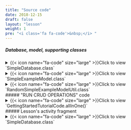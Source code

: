 ```yaml
---
title: "Source code"
date: 2018-12-15
draft: false
layout: "lesson"
weight: 1
pre: "<i class='fa fa-code'>&nbsp;</i> "
---
```

##### Database, model, supporting classes
<details> 
  <summary>{{< icon name="fa-code" size="large" >}}Click to view `SimpleDatabase.class`</summary>
{{< highlight java "linenos=inline, linenostart=1">}}
package net.akaish.kittyormdemo.sqlite.introductiondb;

import android.content.Context;

import net.akaish.kitty.orm.KittyDatabase;
import net.akaish.kitty.orm.annotations.KITTY_DATABASE;

/**
 * Created by akaish on 09.08.18.
 */
@KITTY_DATABASE(
        isLoggingOn = true,
        isProductionOn = false,
        domainPackageNames = {"net.akaish.kittyormdemo.sqlite.introductiondb"}
)
public class SimpleDatabase extends KittyDatabase {
    /**
     * KittyORM main database class that represents bootstrap and holder for all related with database
     * components.
     * <br> See {@link KittyDatabase#KittyDatabase(Context, String)} for more info.
     *
     * @param ctx
     */
    public SimpleDatabase(Context ctx) {
        super(ctx);
    }
}
{{< /highlight >}}
</details>

<details> 
  <summary>{{< icon name="fa-code" size="large" >}}Click to view `SimpleExampleModel.class`</summary>
{{< highlight java "linenos=inline, linenostart=1">}}
package net.akaish.kittyormdemo.sqlite.introductiondb;

import net.akaish.kitty.orm.KittyModel;
import net.akaish.kitty.orm.annotations.column.KITTY_COLUMN;
import net.akaish.kitty.orm.annotations.table.KITTY_TABLE;

@KITTY_TABLE
public class SimpleExampleModel extends KittyModel {
    public SimpleExampleModel() {
        super();
    }

    @KITTY_COLUMN(
            isIPK = true,
            columnOrder = 0
    )
    public Long id;

    @KITTY_COLUMN(columnOrder = 1)
    public int randomInteger;

    @KITTY_COLUMN(columnOrder = 2)
    public String firstName;

    @Override
    public String toString() {
        StringBuilder sb = new StringBuilder(64);
        return sb.append("[ rowid = ")
                    .append(getRowID())
                    .append(" ; id = ")
                    .append(id)
                    .append(" ; randomInteger = ")
                    .append(randomInteger)
                    .append(" ; firstName = ")
                    .append(firstName)
                    .append(" ]")
                    .toString();
    }
}

{{< /highlight >}}
</details>

<details> 
  <summary>{{< icon name="fa-code" size="large" >}}Click to view `RandomSimpleExampleModelUtil.class`</summary>
{{< highlight java "linenos=inline, linenostart=1">}}
package net.akaish.kittyormdemo.sqlite.introductiondb.util;

import net.akaish.kittyormdemo.sqlite.introductiondb.SimpleExampleModel;

import java.util.Random;

/**
 * Created by akaish on 21.08.18.
 */

public class RandomSimpleExampleModelUtil {

    private static String NAMES[] = new String[] {"Adam", "Ada", "Joseph", "Michel", "Mickie", "Boris", "Denis", "Denise", "Alexander", "Irina"};

    public static SimpleExampleModel randomSEModel() {
        SimpleExampleModel m = new SimpleExampleModel();
        Random rnd = new Random();
        m.randomInteger = rnd.nextInt(1000);
        m.firstName = NAMES[rnd.nextInt(10)];
        return m;
    }
}
{{< /highlight >}}
</details>
##### "RUN CRUD OPERATIONS" code
<details> 
  <summary>{{< icon name="fa-code" size="large" >}}Click to view `GettingStartedTutorialCode.allInOne()`</summary>
{{< highlight java "linenos=inline, linenostart=1">}}
// Creating new instance of SimpleDatabase
SimpleDatabase simpleDatabase = new SimpleDatabase(ctx);

KittyMapper mapper = simpleDatabase.getMapper(SimpleExampleModel.class);

// Counting records in db table and deleting them if table not empty
if(mapper.countAll() > 0)
    mapper.deleteAll();

// Insert new model example
// Creating and setting three new models
SimpleExampleModel alex = new SimpleExampleModel();

alex.randomInteger = 545141;
alex.firstName = "Alex";

SimpleExampleModel marina = new SimpleExampleModel();

marina.randomInteger = 228;
marina.firstName = "Marina";

SimpleExampleModel marina2 = new SimpleExampleModel();

marina2.randomInteger = 445555;
marina2.firstName = "Marina";

// Saving those models
// Saving model with mapper.save(M model)
mapper.save(alex);
mapper.save(marina2);

// Saving model with mapper.insert(M model)
// Better to use insert(M model) for new DB records cause it is little bit faster
long marinaRowid = mapper.insert(marina);


// Finding existing records in DB and mapping them to entities

// find with condition
SQLiteConditionBuilder builder = new SQLiteConditionBuilder();
builder.addField("first_name")
    .addSQLOperator(SQLiteOperator.EQUAL)
    .addValue("Marina");
List<SimpleExampleModel> marinas = mapper.findWhere(builder.build());

// find with RowID
SimpleExampleModel marinaFromTableRowid = mapper.findByRowID(marinaRowid);

// find with IPK
SimpleExampleModel marinaFromTableIPK = mapper.findByIPK(marinaFromTableRowid.id);

findOperationId++;
// find with KittyPrimaryKey
KittyPrimaryKey pk = new KittyPrimaryKeyBuilder()
    .addKeyColumnValue("id", marinaFromTableRowid.id.toString())
    .build();
SimpleExampleModel marinaFromTableKPK = mapper.findByPK(pk);

// Generating and inserting list of 10 random models
List<SimpleExampleModel> randomModels = new LinkedList<>();
for(int i = 0; i < 10; i++)
    randomModels.add(RandomSimpleExampleModelUtil.randomSEModel());
    mapper.save(randomModels);

// Deleting some models
// Deleting by entity, make sure that entity has RowID\IPK\PK set
SQLiteCondition alexCondition = new SQLiteConditionBuilder()
    .addField("first_name")
    .addSQLOperator(SQLiteOperator.EQUAL)
    .addValue("Alex")
    .build();
SimpleExampleModel alexToDelete = mapper.findFirst(alexCondition);
mapper.delete(alexToDelete);

// Deleting with condition
SQLiteCondition marina445555Condition = new SQLiteConditionBuilder()
    .addField("random_integer")
    .addSQLOperator(SQLiteOperator.EQUAL)
    .addValue(marina2.randomInteger)
    .build();
mapper.deleteByWhere(marina445555Condition);

// Updating models
// updating current model
// if model has RowId or IPK or PrimaryKey values set (3-rd is slowest) just
SimpleExampleModel newMarina = marinaFromTableIPK.clone(SimpleExampleModel.class);
newMarina.randomInteger = 1337;
if(mapper.update(newMarina) > 0) {
    SimpleExampleModel marinaFromTableIPK2 = mapper.findByIPK(marinaFromTableRowid.id);
}

// another option is updating with generating query
SimpleExampleModel updateMarina = new SimpleExampleModel();
updateMarina.randomInteger = 121212;
builder = new SQLiteConditionBuilder();
builder.addField("first_name")
    .addSQLOperator(SQLiteOperator.EQUAL)
    .addValue("Marina");
if(mapper.update(updateMarina, builder.build(), new String[]{"randomInteger"}, CVUtils.INCLUDE_ONLY_SELECTED_FIELDS) > 0) {
    // find with IPK
    SimpleExampleModel marinaFromTableIPK2 = mapper.findByIPK(marinaFromTableRowid.id);
}

// bulk operations in TX mode
LinkedList<SimpleExampleModel> randModels = new LinkedList<>();
for(int i = 0; i < 10; i++)
    randModels.add(RandomSimpleExampleModelUtil.randomSEModel());
mapper.saveInTransaction(randModels);

// closing mapper
mapper.close();
{{< /highlight >}}
</details>
##### Lesson's activity fragment
<details> 
  <summary>{{< icon name="fa-code" size="large" >}}Click to view `SimpleDatabase.class`</summary>
{{< highlight java "linenos=inline, linenostart=1">}}
package net.akaish.kittyormdemo.lessons.one;

import android.os.Bundle;
import android.view.LayoutInflater;
import android.view.MotionEvent;
import android.view.View;
import android.view.ViewGroup;
import android.widget.Button;
import android.widget.ListView;
import android.widget.TextView;

import net.akaish.kitty.orm.CVUtils;
import net.akaish.kitty.orm.KittyMapper;
import net.akaish.kitty.orm.pkey.KittyPrimaryKey;
import net.akaish.kitty.orm.pkey.KittyPrimaryKeyBuilder;
import net.akaish.kitty.orm.query.condtitions.SQLiteCondition;
import net.akaish.kitty.orm.query.condtitions.SQLiteConditionBuilder;
import net.akaish.kitty.orm.query.condtitions.SQLiteOperator;
import net.akaish.kitty.orm.util.KittyLog;
import net.akaish.kittyormdemo.LessonDetailActivity;
import net.akaish.kittyormdemo.R;
import net.akaish.kittyormdemo.lessons.BasicArrayAdapter;
import net.akaish.kittyormdemo.lessons.LessonBaseFragment;
import net.akaish.kittyormdemo.sqlite.introductiondb.SimpleDatabase;
import net.akaish.kittyormdemo.sqlite.introductiondb.SimpleExampleModel;
import net.akaish.kittyormdemo.sqlite.introductiondb.util.RandomSimpleExampleModelUtil;

import java.util.Iterator;
import java.util.LinkedList;
import java.util.List;

import static java.text.MessageFormat.format;

/**
 * Created by akaish on 21.08.18.
 */

public class Lesson1Tab2GettingStarted extends LessonBaseFragment {

    private static final String tutorialPageName = "l1t2";
    private static final String tutorialSchemaLocation = "l1_schema";
    private static final String tutorialSourceCodeLocation = "l1_code";

    private ListView actionsLW;
    private Button goButton;

    private ListView expandedLW;
    private TextView expandedText;
    private String expandedTextPattern;

    public Lesson1Tab2GettingStarted() {}

    @Override
    public View onCreateView(LayoutInflater inflater, ViewGroup container, Bundle savedInstanceState) {
        View rootView = inflater.inflate(R.layout.lesson1_tab2_getting_started, container, false);
        actionsLW = rootView.findViewById(R.id.l1_t2_actions);
        goButton = rootView.findViewById(R.id.l1_t2_go_button);
        goButton.setOnClickListener(new View.OnClickListener() {
            @Override
            public void onClick(View v) {
                go();
            }
        });
        expandedLW = rootView.findViewById(R.id._l1_t2_expanded_panel_list);
        expandedText = rootView.findViewById(R.id._l1_t2_expanded_panel_text);
        expandedTextPattern = getString(R.string._l1_t2_expanded_text_pattern);
        rootView.findViewById(R.id.l1_t2_clear_button).setOnClickListener(new View.OnClickListener() {
            @Override
            public void onClick(View v) {
                clear();
            }
        });
        return rootView;
    }

    @Override
    public void onResume() {
        super.onResume();
        updateExpandPanelList();
    }

    void clear() {
        SimpleDatabase simpleDatabase = new SimpleDatabase(getContext());
        KittyMapper mapper = simpleDatabase.getMapper(SimpleExampleModel.class);
        if(actionsLW != null) {
            actionsLW.setAdapter(new BasicArrayAdapter(getContext(), new LinkedList<String>()));
            actionsLW.setOnTouchListener(new View.OnTouchListener() {

                // Setting on Touch Listener for handling the touch inside ScrollView
                @Override
                public boolean onTouch(View v, MotionEvent event) {
                    // Disallow the touch request for parent scroll on touch of child view
                    v.getParent().requestDisallowInterceptTouchEvent(true);
                    return false;
                }
            });
            addActionListItem(format(getString(R.string._l1_t2_count), mapper.countAll()));
            addActionListItem(format(getString(R.string._l1_t2_clear), mapper.deleteAll()));
            updateExpandPanelList();
        }
        mapper.close();
    }

    void go() {
        if(actionsLW != null) {
            actionsLW.setAdapter(new BasicArrayAdapter(getContext(), new LinkedList<String>()));
            actionsLW.setOnTouchListener(new View.OnTouchListener() {

                // Setting on Touch Listener for handling the touch inside ScrollView
                @Override
                public boolean onTouch(View v, MotionEvent event) {
                    // Disallow the touch request for parent scroll on touch of child view
                    v.getParent().requestDisallowInterceptTouchEvent(true);
                    return false;
                }
            });

            // Creating new instance of SimpleDatabase
            SimpleDatabase simpleDatabase = new SimpleDatabase(getContext());

            // Printing generated by KittyORM schema create and drop scripts
            simpleDatabase.printPregeneratedCreateSchemaToLog("KITTY_ORM_DEMO_L1T2");
            simpleDatabase.printPregeneratedDropSchemaToLog("KITTY_ORM_DEMO_L1T2");

            // Printing registry to log (e.g. collection of KittyModels->KittyMappers that would be used)
            simpleDatabase.printRegistryToLog(KittyLog.LOG_LEVEL.E);
            KittyMapper mapper = simpleDatabase.getMapper(SimpleExampleModel.class);

            // Counting records in db table and deleting them if table not empty
            if(mapper.countAll() > 0)
                mapper.deleteAll();

            // Insert new model example
            // Creating and setting three new models
            SimpleExampleModel alex = new SimpleExampleModel();

            alex.randomInteger = 545141;
            alex.firstName = "Alex";

            SimpleExampleModel marina = new SimpleExampleModel();

            marina.randomInteger = 228;
            marina.firstName = "Marina";

            SimpleExampleModel marina2 = new SimpleExampleModel();

            marina2.randomInteger = 445555;
            marina2.firstName = "Marina";

            addActionListItem(format(getString(R.string._l1_t2_inserting), alex));
            addActionListItem(format(getString(R.string._l1_t2_inserting), marina));
            addActionListItem(format(getString(R.string._l1_t2_inserting), marina2));

            // Saving those models
            // Saving model with mapper.save(M model)
            mapper.save(alex);
            mapper.save(marina2);

            // Saving model with mapper.insert(M model)
            // Better to use insert(M model) for new DB records cause it is little bit faster
            long marinaRowid = mapper.insert(marina);


            addActionListItem(format(getString(R.string._l1_t2_inserted), alex));
            addActionListItem(format(getString(R.string._l1_t2_inserted), marina));
            addActionListItem(format(getString(R.string._l1_t2_inserted), marina2));

            addActionListItem(format(getString(R.string._l1_t2_count), mapper.countAll()));


            // Finding existing records in DB and mapping them to entities

            int findOperationId = 0;
            // find with condition
            addActionListItem(format(getContext().getString(R.string._l1_t2_retrieving), "mapper.findWhere", "WHERE first_name = Marina", findOperationId));
            SQLiteConditionBuilder builder = new SQLiteConditionBuilder();
            builder.addField("first_name")
                    .addSQLOperator(SQLiteOperator.EQUAL)
                    .addValue("Marina");
            List<SimpleExampleModel> marinas = mapper.findWhere(builder.build());
            if(marinas != null) {
                addActionListItem(format(getString(R.string._l1_t2_retrieved),  marinas.size(), findOperationId));
            }
            int marinasCounter = 0;
            for(SimpleExampleModel m : marinas) {
                addActionListItem(format(getString(R.string._l1_t2_retrieved_model_show),  findOperationId, marinasCounter, m));
                marinasCounter++;
            }

            findOperationId++;
            // find with RowID
            addActionListItem(format(getString(R.string._l1_t2_retrieving), "mapper.findByRowID", "RowID = "+marinaRowid, findOperationId));
            SimpleExampleModel marinaFromTableRowid = mapper.findByRowID(marinaRowid);
            if(marinaFromTableRowid != null) {
                addActionListItem(format(getString(R.string._l1_t2_retrieved),  1, findOperationId));
                addActionListItem(format(getString(R.string._l1_t2_retrieved_model_show),  findOperationId, 0, marinaFromTableRowid));
            }

            findOperationId++;
            // find with IPK
            addActionListItem(format(getContext().getString(R.string._l1_t2_retrieving), "mapper.findByIPK", "IPK = "+marinaFromTableRowid.id, findOperationId));
            SimpleExampleModel marinaFromTableIPK = mapper.findByIPK(marinaFromTableRowid.id);
            if(marinaFromTableIPK != null) {
                addActionListItem(format(getString(R.string._l1_t2_retrieved),  1, findOperationId));
                addActionListItem(format(getString(R.string._l1_t2_retrieved_model_show),  findOperationId, 0, marinaFromTableIPK));
            }

            findOperationId++;
            // find with KittyPrimaryKey
            addActionListItem(format(format(getString(R.string._l1_t2_retrieving), "mapper.findByPK", "KittyPrimaryKey [ id = "+marinaFromTableRowid.id, findOperationId)));
            KittyPrimaryKey pk = new KittyPrimaryKeyBuilder()
                                            .addKeyColumnValue("id", marinaFromTableRowid.id.toString())
                                            .build();
            SimpleExampleModel marinaFromTableKPK = mapper.findByPK(pk);
            if(marinaFromTableKPK != null) {
                addActionListItem(format(getString(R.string._l1_t2_retrieved),  1, findOperationId));
                addActionListItem(format(getString(R.string._l1_t2_retrieved_model_show),  findOperationId, 0, marinaFromTableKPK));
            }

            // Generating and inserting list of 10 random models
            List<SimpleExampleModel> randomModels = new LinkedList<>();
            for(int i = 0; i < 10; i++)
                randomModels.add(RandomSimpleExampleModelUtil.randomSEModel());
            mapper.save(randomModels);
            addActionListItem(getString(R.string._l1_t2_random_save));

            addActionListItem(format(getString(R.string._l1_t2_count), mapper.countAll()));

            // Deleting some models
            // Deleting by entity, make sure that entity has RowID\IPK\PK set
            SQLiteCondition alexCondition = new SQLiteConditionBuilder()
                                                        .addField("first_name")
                                                        .addSQLOperator(SQLiteOperator.EQUAL)
                                                        .addValue("Alex")
                                                        .build();
            SimpleExampleModel alexToDelete = mapper.findFirst(alexCondition);
            if(alexToDelete!=null) {
                addActionListItem(getString(R.string._l1_t2_one_alex_to_delete_found));
                if(mapper.delete(alexToDelete) > 0) {
                    addActionListItem(getString(R.string._l1_t2_one_alex_deleted));
                    addActionListItem(format(getString(R.string._l1_t2_count), mapper.countAll()));
                }
            }

            // Deleting with condition
            SQLiteCondition marina445555Condition = new SQLiteConditionBuilder()
                                                            .addField("random_integer")
                                                            .addSQLOperator(SQLiteOperator.EQUAL)
                                                            .addValue(marina2.randomInteger)
                                                            .build();
            addActionListItem(getString(R.string._l1_2_one_marina_deleting));
            if(mapper.deleteByWhere(marina445555Condition) > 0) {
                addActionListItem(getString(R.string._l1_2_one_marina_deleted));
                addActionListItem(format(getString(R.string._l1_t2_count), mapper.countAll()));
            }

            // Updating models
            // updating current model
            // if model has RowId or IPK or PrimaryKey values set (3-rd is slowest) just
            SimpleExampleModel oldMarina = marinaFromTableIPK.clone(SimpleExampleModel.class);
            SimpleExampleModel newMarina = marinaFromTableIPK.clone(SimpleExampleModel.class);
            newMarina.randomInteger = 1337;
            addActionListItem(format(getString(R.string._l1_t2_updating_entity), oldMarina, newMarina));
            if(mapper.update(newMarina) > 0) {
                addActionListItem(format(getString(R.string._l1_t2_updated), oldMarina, newMarina));
                findOperationId++;
                // find with IPK
                addActionListItem(format(getContext().getString(R.string._l1_t2_retrieving), "mapper.findByIPK", "IPK = "+marinaFromTableRowid.id, findOperationId));
                SimpleExampleModel marinaFromTableIPK2 = mapper.findByIPK(marinaFromTableRowid.id);
                if(marinaFromTableIPK != null) {
                    addActionListItem(format(getString(R.string._l1_t2_retrieved),  1, findOperationId));
                    addActionListItem(format(getString(R.string._l1_t2_retrieved_model_show),  findOperationId, 0, marinaFromTableIPK2));
                    addActionListItem(format(getString(R.string._l1_t2_count), mapper.countAll()));
                }
            }

            // another option is updating with generating query
            SimpleExampleModel updateMarina = new SimpleExampleModel();
            updateMarina.randomInteger = 121212;
            addActionListItem(format(getString(R.string._l1_t2_updating_query_like), updateMarina));
            builder = new SQLiteConditionBuilder();
            builder.addField("first_name")
                    .addSQLOperator(SQLiteOperator.EQUAL)
                    .addValue("Marina");
            if(mapper.update(updateMarina, builder.build(), new String[]{"randomInteger"}, CVUtils.INCLUDE_ONLY_SELECTED_FIELDS) > 0) {
                addActionListItem(format(getString(R.string._l1_t2_updating_query_like_updated), updateMarina));
                findOperationId++;
                // find with IPK
                addActionListItem(format(getContext().getString(R.string._l1_t2_retrieving), "mapper.findByIPK", "IPK = "+marinaFromTableRowid.id, findOperationId));
                SimpleExampleModel marinaFromTableIPK2 = mapper.findByIPK(marinaFromTableRowid.id);
                if(marinaFromTableIPK != null) {
                    addActionListItem(format(getString(R.string._l1_t2_retrieved),  1, findOperationId));
                    addActionListItem(format(getString(R.string._l1_t2_retrieved_model_show),  findOperationId, 0, marinaFromTableIPK2));
                    addActionListItem(format(getString(R.string._l1_t2_count), mapper.countAll()));
                }
            }

            // bulk operations in TX mode
            LinkedList<SimpleExampleModel> randModels = new LinkedList<>();
            for(int i = 0; i < 10; i++)
                randModels.add(RandomSimpleExampleModelUtil.randomSEModel());
            mapper.saveInTransaction(randModels);
            addActionListItem(getString(R.string._l1_t2_random_save));

            addActionListItem(format(getString(R.string._l1_t2_count), mapper.countAll()));

            // closing mapper
            mapper.close();

            updateExpandPanelList();
        }
    }

    void updateExpandPanelList() {
        if(expandedText != null && expandedLW != null && expandedTextPattern != null) {
            SimpleDatabase sdb = new SimpleDatabase(getContext());
            KittyMapper mapper = sdb.getMapper(SimpleExampleModel.class);
            expandedText.setText(format(expandedTextPattern, mapper.countAll()));
            List<SimpleExampleModel> models = mapper.findAll();
            if(models!=null) {
                LinkedList<String> modelsToString = new LinkedList<>();
                Iterator<SimpleExampleModel> modelIterator = models.iterator();
                while (modelIterator.hasNext()) {
                    modelsToString.addLast(modelIterator.next().toString());
                }
                expandedLW.setAdapter(new BasicArrayAdapter(getContext(), modelsToString));
                expandedLW.setOnTouchListener(new View.OnTouchListener() {

                    // Setting on Touch Listener for handling the touch inside ScrollView
                    @Override
                    public boolean onTouch(View v, MotionEvent event) {
                        // Disallow the touch request for parent scroll on touch of child view
                        v.getParent().requestDisallowInterceptTouchEvent(true);
                        return false;
                    }
                });
            }
            mapper.close();
        }
    }

    void addActionListItem(String item) {
        if(actionsLW != null) {
            ((BasicArrayAdapter)actionsLW.getAdapter()).addItemLast(item);
            ((BasicArrayAdapter) actionsLW.getAdapter()).notifyDataSetChanged();
        }
    }

    // Fab menu section

    @Override
    public View.OnClickListener helpFabMenuAction() {
        return new View.OnClickListener() {

            /**
             * Called when a view has been clicked.
             *
             * @param v The view that was clicked.
             */
            @Override
            public void onClick(View v) {
                ((LessonDetailActivity) getParentFragment().getActivity()).showWebViewDialog(tutorialPageName, null);
            }
        };
    }

    @Override
    public View.OnClickListener sourceFabMenuAction() {
        return new View.OnClickListener() {

            /**
             * Called when a view has been clicked.
             *
             * @param v The view that was clicked.
             */
            @Override
            public void onClick(View v) {
                ((LessonDetailActivity) getParentFragment().getActivity()).showWebViewDialog(tutorialSourceCodeLocation, null);
            }
        };
    }

    @Override
    public View.OnClickListener schemaFabMenuAction() {
        return new View.OnClickListener() {

            /**
             * Called when a view has been clicked.
             *
             * @param v The view that was clicked.
             */
            @Override
            public void onClick(View v) {
                ((LessonDetailActivity) getParentFragment().getActivity()).showWebViewDialog(tutorialSchemaLocation, null);
            }
        };
    }

    @Override
    protected int snackbarMessageResource() {
        return R.string._l1_t2_snackbar_message;
    }
}
{{< /highlight >}}
</details>

